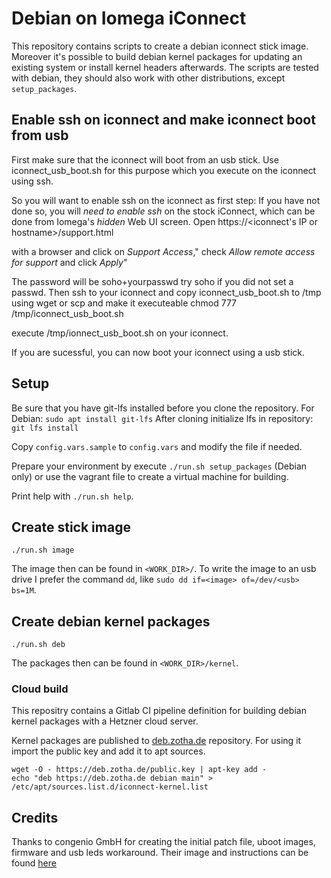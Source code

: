 # Debian on Iomega iConnect

This repository contains scripts to create a debian iconnect stick image. 
Moreover it's possible to build debian kernel packages for updating an existing system or install kernel headers afterwards.
The scripts are tested with debian, they should also work with other distributions, except `setup_packages`.

## Enable ssh on iconnect and make iconnect boot from usb
First make sure that the iconnect will boot from an usb stick.
Use iconnect_usb_boot.sh for this purpose which you execute on the iconnect using ssh.

So you will want to enable ssh on the iconnect as first step:
If you have not done so, you will *need to enable ssh* on the stock iConnect,
which can be done from Iomega's *hidden* Web UI screen. Open 
 https://<iconnect's IP or hostname>/support.html

with a browser and click on *Support Access*,"
check *Allow remote access for support* and click *Apply*"

The password will be soho+yourpasswd try soho if you did not set a passwd.
Then ssh to your iconnect and copy iconnect_usb_boot.sh to /tmp using
wget or scp and make it executeable chmod 777 /tmp/iconnect_usb_boot.sh

execute /tmp/ionnect_usb_boot.sh on your iconnect.

If you are sucessful, you can now boot your iconnect using a usb stick.

## Setup
Be sure that you have git-lfs installed before you clone the repository.
For Debian: `sudo apt install git-lfs`
After cloning initialize lfs in repository: `git lfs install`

Copy `config.vars.sample` to `config.vars` and modify the file if needed.

Prepare your environment by execute `./run.sh setup_packages` (Debian only) or use the vagrant file to create a virtual machine for building.

Print help with `./run.sh help`.

## Create stick image

    ./run.sh image

The image then can be found in `<WORK_DIR>/`. To write the image to an usb drive I prefer the command `dd`, like `sudo dd if=<image> of=/dev/<usb> bs=1M`. 

## Create debian kernel packages

    ./run.sh deb

The packages then can be found in `<WORK_DIR>/kernel`.

### Cloud build

This repositry contains a Gitlab CI pipeline definition for building debian kernel packages with a Hetzner cloud server.

Kernel packages are published to [deb.zotha.de](https://deb.zotha.de) repository.
For using it import the public key and add it to apt sources.

```
wget -O - https://deb.zotha.de/public.key | apt-key add -
echo "deb https://deb.zotha.de debian main" > /etc/apt/sources.list.d/iconnect-kernel.list
```

## Credits

Thanks to congenio GmbH for creating the initial patch file, uboot images, firmware and usb leds workaround. Their image and instructions can be found [here](https://www.congenio.de/infos/iconnect.html)
